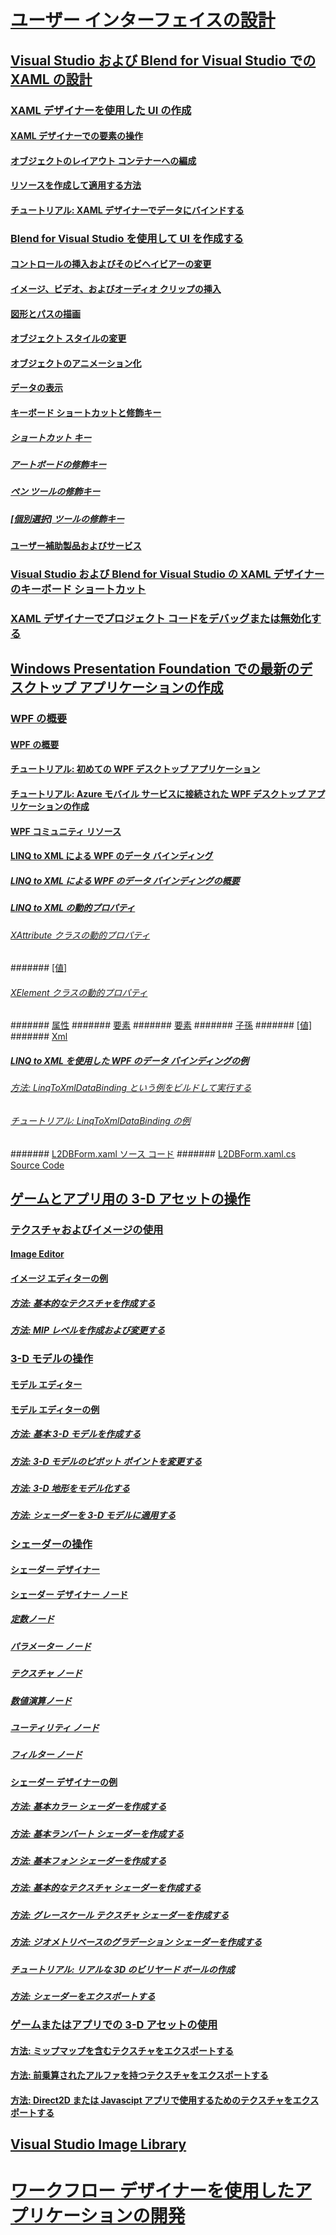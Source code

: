 # [ユーザー インターフェイスの設計](designing-user-interfaces.md)
## [Visual Studio および Blend for Visual Studio での XAML の設計](designing-xaml-in-visual-studio.md)
### [XAML デザイナーを使用した UI の作成](creating-a-ui-by-using-xaml-designer-in-visual-studio.md)
#### [XAML デザイナーでの要素の操作](working-with-elements-in-xaml-designer.md)
#### [オブジェクトのレイアウト コンテナーへの編成](organize-objects-into-layout-containers-in-xaml-designer.md)
#### [リソースを作成して適用する方法](how-to-create-and-apply-a-resource.md)
#### [チュートリアル: XAML デザイナーでデータにバインドする](walkthrough-binding-to-data-in-xaml-designer.md)
### [Blend for Visual Studio を使用して UI を作成する](creating-a-ui-by-using-blend-for-visual-studio.md)
#### [コントロールの挿入およびそのビヘイビアーの変更](insert-controls-and-modify-their-behavior-in-xaml-designer.md)
#### [イメージ、ビデオ、およびオーディオ クリップの挿入](insert-images-videos-and-audio-clips-in-xaml-designer.md)
#### [図形とパスの描画](draw-shapes-and-paths.md)
#### [オブジェクト スタイルの変更](modify-the-style-of-objects-in-blend.md)
#### [オブジェクトのアニメーション化](animate-objects-in-xaml-designer.md)
#### [データの表示](display-data-in-blend.md)
#### [キーボード ショートカットと修飾キー](keyboard-shortcuts-and-modifier-keys-in-blend.md)
##### [ショートカット キー](keyboard-shortcuts-in-blend.md)
##### [アートボードの修飾キー](artboard-modifier-keys-in-blend.md)
##### [ペン ツールの修飾キー](pen-tool-modifier-keys-in-blend.md)
##### [[個別選択] ツールの修飾キー](direct-selection-tool-modifier-keys-in-blend.md)
#### [ユーザー補助製品およびサービス](accessibility-products-and-services-blend.md)
### [Visual Studio および Blend for Visual Studio の XAML デザイナーのキーボード ショートカット](keyboard-shortcuts-for-xaml-designer.md)
### [XAML デザイナーでプロジェクト コードをデバッグまたは無効化する](debugging-or-disabling-project-code-in-xaml-designer.md)
## [Windows Presentation Foundation での最新のデスクトップ アプリケーションの作成](create-modern-desktop-applications-with-windows-presentation-foundation.md)
### [WPF の概要](getting-started-with-wpf.md)
#### [WPF の概要](introduction-to-wpf.md)
#### [チュートリアル: 初めての WPF デスクトップ アプリケーション](walkthrough-my-first-wpf-desktop-application2.md)
#### [チュートリアル: Azure モバイル サービスに接続された WPF デスクトップ アプリケーションの作成](walkthrough-create-a-wpf-desktop-application-connected-to-an-azure-mobile-service.md)
#### [WPF コミュニティ リソース](wpf-community-resources.md)
#### [LINQ to XML による WPF のデータ バインディング](wpf-data-binding-with-linq-to-xml.md)
##### [LINQ to XML による WPF のデータ バインディングの概要](wpf-data-binding-with-linq-to-xml-overview.md)
##### [LINQ to XML の動的プロパティ](linq-to-xml-dynamic-properties.md)
###### [XAttribute クラスの動的プロパティ](xattribute-class-dynamic-properties.md)
####### [[値]](value-xattribute-dynamic-property.md)
###### [XElement クラスの動的プロパティ](xelement-class-dynamic-properties.md)
####### [属性](attribute-xelement-dynamic-property.md)
####### [要素](element-xelement-dynamic-property.md)
####### [要素](elements-xelement-dynamic-property.md)
####### [子孫](descendants-xelement-dynamic-property.md)
####### [[値]](value-xelement-dynamic-property.md)
####### [Xml](xml-xelement-dynamic-property.md)
##### [LINQ to XML を使用した WPF のデータ バインディングの例](wpf-data-binding-using-linq-to-xml-example.md)
###### [方法: LinqToXmlDataBinding という例をビルドして実行する](how-to-build-and-run-the-linqtoxmldatabinding-example.md)
###### [チュートリアル: LinqToXmlDataBinding の例](walkthrough-linqtoxmldatabinding-example.md)
####### [L2DBForm.xaml ソース コード](l2dbform-xaml-source-code.md)
####### [L2DBForm.xaml.cs Source Code](l2dbform-xaml-cs-source-code.md)
## [ゲームとアプリ用の 3-D アセットの操作](working-with-3-d-assets-for-games-and-apps.md)
### [テクスチャおよびイメージの使用](working-with-textures-and-images.md)
#### [Image Editor](image-editor.md)
#### [イメージ エディターの例](image-editor-examples.md)
##### [方法: 基本的なテクスチャを作成する](how-to-create-a-basic-texture.md)
##### [方法: MIP レベルを作成および変更する](how-to-create-and-modify-mip-levels.md)
### [3-D モデルの操作](working-with-3-d-models.md)
#### [モデル エディター](model-editor.md)
#### [モデル エディターの例](model-editor-examples.md)
##### [方法: 基本 3-D モデルを作成する](how-to-create-a-basic-3-d-model.md)
##### [方法: 3-D モデルのピボット ポイントを変更する](how-to-modify-the-pivot-point-of-a-3-d-model.md)
##### [方法: 3-D 地形をモデル化する](how-to-model-3-d-terrain.md)
##### [方法: シェーダーを 3-D モデルに適用する](how-to-apply-a-shader-to-a-3-d-model.md)
### [シェーダーの操作](working-with-shaders.md)
#### [シェーダー デザイナー](shader-designer.md)
#### [シェーダー デザイナー ノード](shader-designer-nodes.md)
##### [定数ノード](constant-nodes.md)
##### [パラメーター ノード](parameter-nodes.md)
##### [テクスチャ ノード](texture-nodes.md)
##### [数値演算ノード](math-nodes.md)
##### [ユーティリティ ノード](utility-nodes.md)
##### [フィルター ノード](filter-nodes.md)
#### [シェーダー デザイナーの例](shader-designer-examples.md)
##### [方法: 基本カラー シェーダーを作成する](how-to-create-a-basic-color-shader.md)
##### [方法: 基本ランバート シェーダーを作成する](how-to-create-a-basic-lambert-shader.md)
##### [方法: 基本フォン シェーダーを作成する](how-to-create-a-basic-phong-shader.md)
##### [方法: 基本的なテクスチャ シェーダーを作成する](how-to-create-a-basic-texture-shader.md)
##### [方法: グレースケール テクスチャ シェーダーを作成する](how-to-create-a-grayscale-texture-shader.md)
##### [方法: ジオメトリベースのグラデーション シェーダーを作成する](how-to-create-a-geometry-based-gradient-shader.md)
##### [チュートリアル: リアルな 3D のビリヤード ボールの作成](walkthrough-creating-a-realistic-3-d-billiard-ball.md)
##### [方法: シェーダーをエクスポートする](how-to-export-a-shader.md)
### [ゲームまたはアプリでの 3-D アセットの使用](using-3-d-assets-in-your-game-or-app.md)
#### [方法: ミップマップを含むテクスチャをエクスポートする](how-to-export-a-texture-that-contains-mipmaps.md)
#### [方法: 前乗算されたアルファを持つテクスチャをエクスポートする](how-to-export-a-texture-that-has-premultiplied-alpha.md)
#### [方法: Direct2D または Javascipt アプリで使用するためのテクスチャをエクスポートする](how-to-export-a-texture-for-use-with-direct2d-or-javascipt-apps.md)
## [Visual Studio Image Library](the-visual-studio-image-library.md)
# [ワークフロー デザイナーを使用したアプリケーションの開発](../workflow-designer/developing-applications-with-the-workflow-designer.md)
